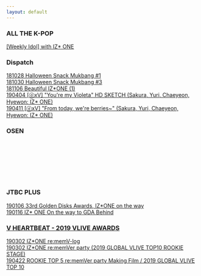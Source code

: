```yaml
---
layout: default
---
```


<h3>ALL THE K-POP</h3>
<a target="_blank" href="https://www.vlive.tv/video/121436">[Weekly Idol] with IZ* ONE</a><br>

<h3>Dispatch</h3>
<a target="_blank" href="https://www.vlive.tv/video/95869">181028 Halloween Snack Mukbang #1</a><br>
<a target="_blank" href="https://www.vlive.tv/video/96071">181030 Halloween Snack Mukbang #3</a><br>
<a target="_blank" href="https://www.vlive.tv/video/97098">181106 Beautiful IZ*ONE (1)</a><br>
<a target="_blank" href="https://www.vlive.tv/video/121367">190404 [ⓓxV] "You're my Violeta" HD SKETCH (Sakura, Yuri, Chaeyeon, Hyewon: IZ* ONE)</a><br>
<a target="_blank" href="https://www.vlive.tv/video/122576">190411 [ⓓxV] "From today, we're berries~" (Sakura, Yuri, Chaeyeon, Hyewon: IZ* ONE)</a><br>

<h3>OSEN</h3>
<a target="_blank" href=""></a><br>
<a target="_blank" href=""></a><br>
<a target="_blank" href=""></a><br>
<a target="_blank" href=""></a><br>
<a target="_blank" href=""></a><br>
<a target="_blank" href=""></a><br>

<h3>JTBC PLUS</h3>
<a target="_blank" href="https://www.vlive.tv/video/107762">190106 33rd Golden Disks Awards, IZ*ONE on the way</a><br>
<a target="_blank" href="https://www.vlive.tv/video/109178">190116 IZ* ONE On the way to GDA Behind

<h3>V HEARTBEAT - 2019 VLIVE AWARDS</h3>
<a target="_blank" href="https://www.vlive.tv/video/114098">190302 IZ*ONE re:memV-log</a><br>
<a target="_blank" href="https://www.vlive.tv/video/115715">190302 IZ*ONE re:memVer party (2019 GLOBAL VLIVE TOP10 ROOKIE STAGE)</a><br>
<a target="_blank" href="https://www.vlive.tv/video/123936">190422 ROOKIE TOP 5 re:memVer party Making Film <re:memVer again> / 2019 GLOBAL VLIVE TOP 10</a><br>
